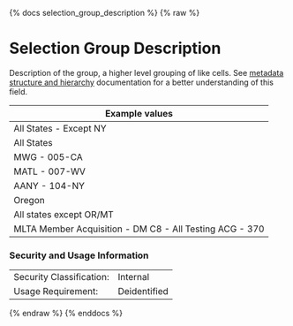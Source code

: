 {% docs selection_group_description %}
{% raw %}

<a name="selection_group_description"></a>
# Selection Group Description
Description of the group, a higher level grouping of like cells. 
See [metadata structure and hierarchy](#!/model/model.aaa_life_data_platform.staging_metadata_metadata)
documentation for a better understanding of this field.

| Example values                                            |
|-----------------------------------------------------------|
| All States - Except NY                                    |
| All States                                                |
| MWG - 005-CA                                              |
| MATL - 007-WV                                             |
| AANY - 104-NY                                             |
| Oregon                                                    |
| All states except OR/MT                                   |
| MLTA Member Acquisition - DM C8 - All Testing ACG - 370   |

### Security and Usage Information
|     |     |
| --- | --- |
| Security Classification: | Internal |
| Usage Requirement:       | Deidentified |

{% endraw %}
{% enddocs %}